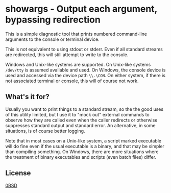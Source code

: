 # showargs - Output each argument, bypassing redirection

This is a simple diagnostic tool that prints numbered command-line arguments to the console or terminal device.

This is not equivalent to using stdout or stderr. Even if all standard streams are redirected, this will still attempt to write to the console.

Windows and Unix-like systems are supported. On Unix-like systems `/dev/tty` is assumed available and used. On Windows, the console device is used and accessed via the device path `\\.\CON`. On either system, if there is not associated terminal or console, this will of course not work.

## What's it for?

Usually you want to print things to a standard stream, so the the good uses of this utility limited, but I use it to "mock out" external commands to observe how they are called even when the caller redirects or otherwise suppresses standard output and standard error. An alternative, in some situations, is of course better logging.

Note that in most cases on a Unix-like system, a script marked executable will do fine even if the usual executable is a binary, and that may be simpler than compiling something. On Windows, there are more situations where the treatment of binary executables and scripts (even batch files) differ.

## License

[0BSD](LICENSE)
